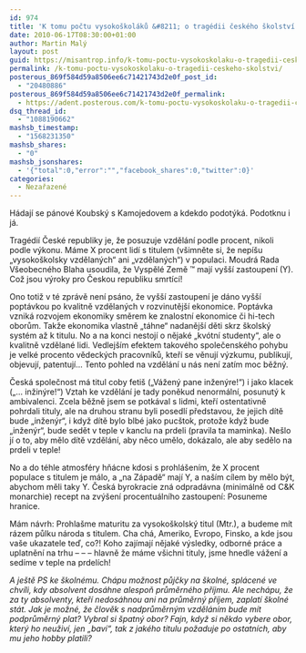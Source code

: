 ```yaml
---
id: 974
title: 'K tomu počtu vysokoškoláků &#8211; o tragédii českého školství.'
date: 2010-06-17T08:30:00+01:00
author: Martin Malý
layout: post
guid: https://misantrop.info/k-tomu-poctu-vysokoskolaku-o-tragedii-ceskeho-skolstvi/
permalink: /k-tomu-poctu-vysokoskolaku-o-tragedii-ceskeho-skolstvi/
posterous_869f584d59a8506ee6c71421743d2e0f_post_id:
  - "20480886"
posterous_869f584d59a8506ee6c71421743d2e0f_permalink:
  - https://adent.posterous.com/k-tomu-poctu-vysokoskolaku-o-tragedii-ceskeho
dsq_thread_id:
  - "1088190662"
mashsb_timestamp:
  - "1568231350"
mashsb_shares:
  - "0"
mashsb_jsonshares:
  - '{"total":0,"error":"","facebook_shares":0,"twitter":0}'
categories:
  - Nezařazené
---
```

Hádají se pánové Koubský s Kamojedovem a kdekdo podotýká. Podotknu i já.

Tragédií České republiky je, že posuzuje vzdělání podle procent, nikoli podle výkonu. Máme X procent lidí s titulem (všimněte si, že nepíšu &#8222;vysokoškolsky vzdělaných&#8220; ani &#8222;vzdělaných&#8220;) v populaci. Moudrá Rada Všeobecného Blaha usoudila, že Vyspělé Země &#8482; mají vyšší zastoupení (Y). Což jsou výroky pro Českou republiku smrtící!

Ono totiž v té zprávě není psáno, že vyšší zastoupení je dáno vyšší poptávkou po kvalitně vzdělaných v rozvinutější ekonomice. Poptávka vzniká rozvojem ekonomiky směrem ke znalostní ekonomice či hi-tech oborům. Takže ekonomika vlastně &#8222;táhne&#8220; nadanější děti skrz školský systém až k titulu. No a na konci nestojí o nějaké &#8222;kvótní studenty&#8220;, ale o kvalitně vzdělané lidi. Vedlejším efektem takového společenského pohybu je velké procento vědeckých pracovníků, kteří se věnují výzkumu, publikují, objevují, patentují&#8230; Tento pohled na vzdělání u nás není zatím moc běžný.

Česká společnost má titul coby fetiš (&#8222;Vážený pane inženýre!&#8220;) i jako klacek (&#8222;&#8230; inžinýre!&#8220;) Vztah ke vzdělání je tady poněkud nenormální, posunutý k ambivalenci. Zcela běžně jsem se potkával s lidmi, kteří ostentativně pohrdali tituly, ale na druhou stranu byli posedlí představou, že jejich dítě bude &#8222;inženýr&#8220;, i když dítě bylo blbé jako pucštok, protože když bude &#8222;inženýr&#8220;, bude sedět v teple v kanclu na prdeli (pravila ta maminka). Nešlo jí o to, aby mělo dítě vzdělání, aby něco umělo, dokázalo, ale aby sedělo na prdeli v teple!

No a do téhle atmosféry hňácne kdosi s prohlášením, že X procent populace s titulem je málo, a &#8222;na Západě&#8220; mají Y, a naším cílem by mělo být, abychom měli taky Y. Česká byrokracie zná odpradávna (minimálně od C&K monarchie) recept na zvýšení procentuálního zastoupení: Posuneme hranice.

Mám návrh: Prohlašme maturitu za vysokoškolský titul (Mtr.), a budeme mít rázem půlku národa s titulem. Cha chá, Ameriko, Evropo, Finsko, a kde jsou vaše ukazatele teď, co?! Koho zajímají nějaké výsledky, odborné práce a uplatnění na trhu &#8211; &#8211; &#8211; hlavně že máme všichni tituly, jsme hnedle vážení a sedíme v teple na prdelích!

_A ještě PS ke školnému. Chápu možnost půjčky na školné, splácené ve chvíli, kdy absolvent dosáhne alespoň průměrného příjmu. Ale nechápu, že za ty absolventy, kteří nedosáhnou ani na průměrný příjem, zaplatí školné stát. Jak je možné, že člověk s nadprůměrným vzděláním bude mít podprůměrný plat? Vybral si špatný obor? Fajn, když si někdo vybere obor, který ho neuživí, jen &#8222;baví&#8220;, tak z jakého titulu požaduje po ostatních, aby mu jeho hobby platili?_